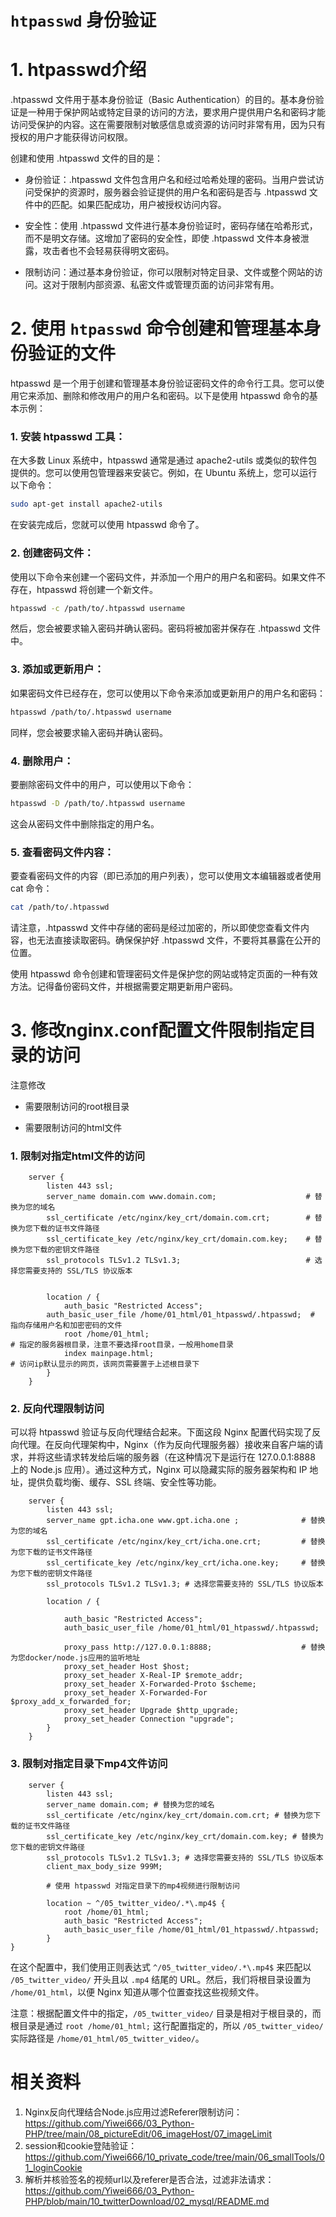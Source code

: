 # `htpasswd` 身份验证

# 1. htpasswd介绍

.htpasswd 文件用于基本身份验证（Basic Authentication）的目的。基本身份验证是一种用于保护网站或特定目录的访问的方法，要求用户提供用户名和密码才能访问受保护的内容。这在需要限制对敏感信息或资源的访问时非常有用，因为只有授权的用户才能获得访问权限。

创建和使用 .htpasswd 文件的目的是：

- 身份验证：.htpasswd 文件包含用户名和经过哈希处理的密码。当用户尝试访问受保护的资源时，服务器会验证提供的用户名和密码是否与 .htpasswd 文件中的匹配。如果匹配成功，用户被授权访问内容。

- 安全性：使用 .htpasswd 文件进行基本身份验证时，密码存储在哈希形式，而不是明文存储。这增加了密码的安全性，即使 .htpasswd 文件本身被泄露，攻击者也不会轻易获得明文密码。

- 限制访问：通过基本身份验证，你可以限制对特定目录、文件或整个网站的访问。这对于限制内部资源、私密文件或管理页面的访问非常有用。


# 2. 使用 `htpasswd` 命令创建和管理基本身份验证的文件


htpasswd 是一个用于创建和管理基本身份验证密码文件的命令行工具。您可以使用它来添加、删除和修改用户的用户名和密码。以下是使用 htpasswd 命令的基本示例：

### 1. 安装 htpasswd 工具：

在大多数 Linux 系统中，htpasswd 通常是通过 apache2-utils 或类似的软件包提供的。您可以使用包管理器来安装它。例如，在 Ubuntu 系统上，您可以运行以下命令：

```bash
sudo apt-get install apache2-utils
```

在安装完成后，您就可以使用 htpasswd 命令了。

### 2. 创建密码文件：

使用以下命令来创建一个密码文件，并添加一个用户的用户名和密码。如果文件不存在，htpasswd 将创建一个新文件。

```bash
htpasswd -c /path/to/.htpasswd username
```

然后，您会被要求输入密码并确认密码。密码将被加密并保存在 .htpasswd 文件中。

### 3. 添加或更新用户：

如果密码文件已经存在，您可以使用以下命令来添加或更新用户的用户名和密码：

```bash
htpasswd /path/to/.htpasswd username
```

同样，您会被要求输入密码并确认密码。

### 4. 删除用户：

要删除密码文件中的用户，可以使用以下命令：

```bash
htpasswd -D /path/to/.htpasswd username
```

这会从密码文件中删除指定的用户名。

### 5. 查看密码文件内容：

要查看密码文件的内容（即已添加的用户列表），您可以使用文本编辑器或者使用 cat 命令：

```bash
cat /path/to/.htpasswd
```

请注意，.htpasswd 文件中存储的密码是经过加密的，所以即使您查看文件内容，也无法直接读取密码。确保保护好 .htpasswd 文件，不要将其暴露在公开的位置。

使用 htpasswd 命令创建和管理密码文件是保护您的网站或特定页面的一种有效方法。记得备份密码文件，并根据需要定期更新用户密码。

# 3. 修改nginx.conf配置文件限制指定目录的访问

注意修改

- 需要限制访问的root根目录

- 需要限制访问的html文件

### 1. 限制对指定html文件的访问

```nginx
    server {
        listen 443 ssl;
        server_name domain.com www.domain.com;                    # 替换为您的域名
        ssl_certificate /etc/nginx/key_crt/domain.com.crt;        # 替换为您下载的证书文件路径
        ssl_certificate_key /etc/nginx/key_crt/domain.com.key;    # 替换为您下载的密钥文件路径
        ssl_protocols TLSv1.2 TLSv1.3;                            # 选择您需要支持的 SSL/TLS 协议版本


        location / {
            auth_basic "Restricted Access";
	    auth_basic_user_file /home/01_html/01_htpasswd/.htpasswd;  # 指向存储用户名和加密密码的文件
            root /home/01_html;                                        # 指定的服务器根目录，注意不要选择root目录，一般用home目录
            index mainpage.html;                                       # 访问ip默认显示的网页，该网页需要置于上述根目录下
        }
    }

```

### 2. 反向代理限制访问

可以将 htpasswd 验证与反向代理结合起来。下面这段 Nginx 配置代码实现了反向代理。在反向代理架构中，Nginx（作为反向代理服务器）接收来自客户端的请求，并将这些请求转发给后端的服务器（在这种情况下是运行在 127.0.0.1:8888 上的 Node.js 应用）。通过这种方式，Nginx 可以隐藏实际的服务器架构和 IP 地址，提供负载均衡、缓存、SSL 终端、安全性等功能。

```nginx
    server {
        listen 443 ssl;
        server_name gpt.icha.one www.gpt.icha.one ;              # 替换为您的域名
        ssl_certificate /etc/nginx/key_crt/icha.one.crt;         # 替换为您下载的证书文件路径
        ssl_certificate_key /etc/nginx/key_crt/icha.one.key;     # 替换为您下载的密钥文件路径
        ssl_protocols TLSv1.2 TLSv1.3; # 选择您需要支持的 SSL/TLS 协议版本

        location / {

            auth_basic "Restricted Access";
            auth_basic_user_file /home/01_html/01_htpasswd/.htpasswd;

            proxy_pass http://127.0.0.1:8888;                    # 替换为您docker/node.js应用的监听地址
            proxy_set_header Host $host;
            proxy_set_header X-Real-IP $remote_addr;
            proxy_set_header X-Forwarded-Proto $scheme;
            proxy_set_header X-Forwarded-For $proxy_add_x_forwarded_for;
            proxy_set_header Upgrade $http_upgrade;
            proxy_set_header Connection "upgrade";
        }
    }
```

### 3. 限制对指定目录下mp4文件访问


```nginx
    server {
        listen 443 ssl;
        server_name domain.com; # 替换为您的域名
        ssl_certificate /etc/nginx/key_crt/domain.com.crt; # 替换为您下载的证书文件路径
        ssl_certificate_key /etc/nginx/key_crt/domain.com.key; # 替换为您下载的密钥文件路径
        ssl_protocols TLSv1.2 TLSv1.3; # 选择您需要支持的 SSL/TLS 协议版本
        client_max_body_size 999M;

        # 使用 htpasswd 对指定目录下的mp4视频进行限制访问

        location ~ ^/05_twitter_video/.*\.mp4$ {
            root /home/01_html;
            auth_basic "Restricted Access";
            auth_basic_user_file /home/01_html/01_htpasswd/.htpasswd;
        }
}

```

在这个配置中，我们使用正则表达式 `^/05_twitter_video/.*\.mp4$` 来匹配以 `/05_twitter_video/` 开头且以 `.mp4` 结尾的 URL。然后，我们将根目录设置为 `/home/01_html`，以便 Nginx 知道从哪个位置查找这些视频文件。

注意：根据配置文件中的指定，`/05_twitter_video/` 目录是相对于根目录的，而根目录是通过 `root /home/01_html;` 这行配置指定的，所以 `/05_twitter_video/` 实际路径是 `/home/01_html/05_twitter_video/`。


# 相关资料

1. Nginx反向代理结合Node.js应用过滤Referer限制访问：https://github.com/Yiwei666/03_Python-PHP/tree/main/08_pictureEdit/06_imageHost/07_imageLimit
2. session和cookie登陆验证：https://github.com/Yiwei666/10_private_code/tree/main/06_smallTools/01_loginCookie
3. 解析并核验签名的视频url以及referer是否合法，过滤非法请求：https://github.com/Yiwei666/03_Python-PHP/blob/main/10_twitterDownload/02_mysql/README.md





